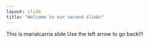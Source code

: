 ```yaml
---
layout: slide
title: "Welcome to our second slide!"
---
```

This is marialcarria slide
Use the left arrow to go back!!!
